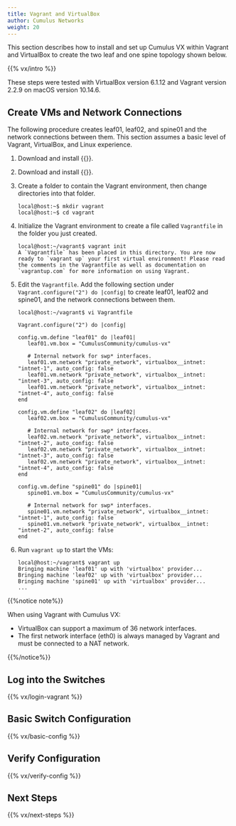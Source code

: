 ```yaml
---
title: Vagrant and VirtualBox
author: Cumulus Networks
weight: 20
---
```

This section describes how to install and set up Cumulus VX within Vagrant and VirtualBox to create the two leaf and one spine topology shown below.

{{% vx/intro %}}

These steps were tested with VirtualBox version 6.1.12 and Vagrant version 2.2.9 on macOS version 10.14.6.

## Create VMs and Network Connections

The following procedure creates leaf01, leaf02, and spine01 and the network connections between them. This section assumes a basic level of Vagrant, VirtualBox, and Linux experience.

1. Download and install {{<exlink url="https://www.virtualbox.org/wiki/Downloads" text="VirtualBox">}}.

2. Download and install {{<exlink url="https://www.vagrantup.com/downloads.html" text="Vagrant">}}.

3. Create a folder to contain the Vagrant environment, then change directories into that folder.

   ```
   local@host:~$ mkdir vagrant
   local@host:~$ cd vagrant
   ```

4. Initialize the Vagrant environment to create a file called `Vagrantfile` in the folder you just created.

   ```
   local@host:~/vagrant$ vagrant init
   A `Vagrantfile` has been placed in this directory. You are now
   ready to `vagrant up` your first virtual environment! Please read
   the comments in the Vagrantfile as well as documentation on
   `vagrantup.com` for more information on using Vagrant.
   ```

5. Edit the `Vagrantfile`. Add the following section under `Vagrant.configure("2") do |config|` to create leaf01, leaf02 and spine01, and the network connections between them.

   ```
   local@host:~/vagrant$ vi Vagrantfile

   Vagrant.configure("2") do |config|

   config.vm.define "leaf01" do |leaf01|
      leaf01.vm.box = "CumulusCommunity/cumulus-vx"

      # Internal network for swp* interfaces.
      leaf01.vm.network "private_network", virtualbox__intnet: "intnet-1", auto_config: false
      leaf01.vm.network "private_network", virtualbox__intnet: "intnet-3", auto_config: false
      leaf01.vm.network "private_network", virtualbox__intnet: "intnet-4", auto_config: false
   end

   config.vm.define "leaf02" do |leaf02|
      leaf02.vm.box = "CumulusCommunity/cumulus-vx"

      # Internal network for swp* interfaces.
      leaf02.vm.network "private_network", virtualbox__intnet: "intnet-2", auto_config: false
      leaf02.vm.network "private_network", virtualbox__intnet: "intnet-3", auto_config: false
      leaf02.vm.network "private_network", virtualbox__intnet: "intnet-4", auto_config: false
   end

   config.vm.define "spine01" do |spine01|
      spine01.vm.box = "CumulusCommunity/cumulus-vx"

      # Internal network for swp* interfaces.
      spine01.vm.network "private_network", virtualbox__intnet: "intnet-1", auto_config: false
      spine01.vm.network "private_network", virtualbox__intnet: "intnet-2", auto_config: false
   end
   ```

6. Run `vagrant up` to start the VMs:

   ```
   local@host:~/vagrant$ vagrant up
   Bringing machine 'leaf01' up with 'virtualbox' provider...
   Bringing machine 'leaf02' up with 'virtualbox' provider...
   Bringing machine 'spine01' up with 'virtualbox' provider...
   ...
   ```

{{%notice note%}}

When using Vagrant with Cumulus VX:

- VirtualBox can support a maximum of 36 network interfaces.
- The first network interface (eth0) is always managed by Vagrant and must be connected to a NAT network.

{{%/notice%}}

## Log into the Switches

{{% vx/login-vagrant %}}

## Basic Switch Configuration

{{% vx/basic-config %}}

## Verify Configuration

{{% vx/verify-config %}}

## Next Steps

{{% vx/next-steps %}}
